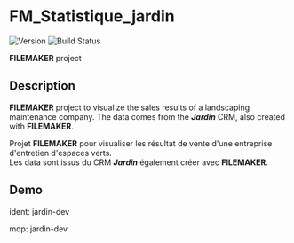 # FM_Statistique_jardin
![Version](https://img.shields.io/badge/version-2.0-blue.svg)
![Build Status](https://img.shields.io/badge/build-passing-brightgreen.svg)


**FILEMAKER** project

## Description
**FILEMAKER** project to visualize the sales results of a landscaping maintenance company.
The data comes from the ***Jardin*** CRM, also created with **FILEMAKER**.

Projet **FILEMAKER** pour visualiser les résultat de vente d'une entreprise d'entretien d'espaces verts.\
Les data sont issus du CRM ***Jardin*** également créer avec **FILEMAKER**.




## Demo
ident: jardin-dev

mdp: jardin-dev

